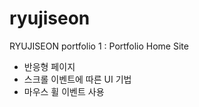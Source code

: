 # ryujiseon
RYUJISEON portfolio 1 : Portfolio Home Site

- 반응형 페이지
- 스크롤 이벤트에 따른 UI 기법
- 마우스 휠 이벤트 사용
